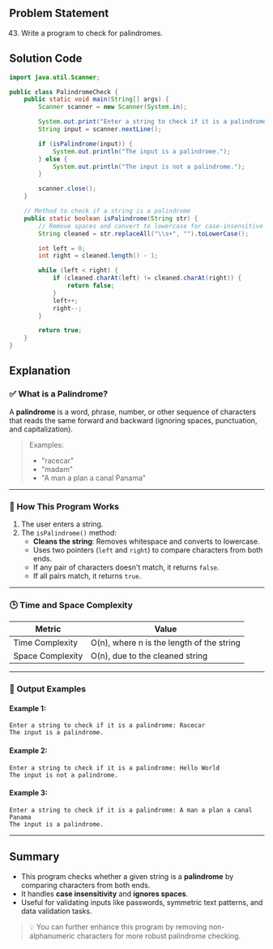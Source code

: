 ## Problem Statement  
43. Write a program to check for palindromes.

## Solution Code  
```java
import java.util.Scanner;

public class PalindromeCheck {
    public static void main(String[] args) {
        Scanner scanner = new Scanner(System.in);

        System.out.print("Enter a string to check if it is a palindrome: ");
        String input = scanner.nextLine();

        if (isPalindrome(input)) {
            System.out.println("The input is a palindrome.");
        } else {
            System.out.println("The input is not a palindrome.");
        }

        scanner.close();
    }

    // Method to check if a string is a palindrome
    public static boolean isPalindrome(String str) {
        // Remove spaces and convert to lowercase for case-insensitive comparison
        String cleaned = str.replaceAll("\\s+", "").toLowerCase();

        int left = 0;
        int right = cleaned.length() - 1;

        while (left < right) {
            if (cleaned.charAt(left) != cleaned.charAt(right)) {
                return false;
            }
            left++;
            right--;
        }

        return true;
    }
}
```

## Explanation  

### ✅ What is a Palindrome?
A **palindrome** is a word, phrase, number, or other sequence of characters that reads the same forward and backward (ignoring spaces, punctuation, and capitalization).

> Examples:
> - "racecar"
> - "madam"
> - "A man a plan a canal Panama"

---

### 🧠 How This Program Works

1. The user enters a string.
2. The `isPalindrome()` method:
   - **Cleans the string**: Removes whitespace and converts to lowercase.
   - Uses two pointers (`left` and `right`) to compare characters from both ends.
   - If any pair of characters doesn't match, it returns `false`.
   - If all pairs match, it returns `true`.

---

### 🕒 Time and Space Complexity

| Metric | Value |
|--------|-------|
| Time Complexity | O(n), where n is the length of the string |
| Space Complexity | O(n), due to the cleaned string |

---

### 📌 Output Examples

#### Example 1:
```
Enter a string to check if it is a palindrome: Racecar
The input is a palindrome.
```

#### Example 2:
```
Enter a string to check if it is a palindrome: Hello World
The input is not a palindrome.
```

#### Example 3:
```
Enter a string to check if it is a palindrome: A man a plan a canal Panama
The input is a palindrome.
```

---

## Summary  
- This program checks whether a given string is a **palindrome** by comparing characters from both ends.
- It handles **case insensitivity** and **ignores spaces**.
- Useful for validating inputs like passwords, symmetric text patterns, and data validation tasks.

> 💡 You can further enhance this program by removing non-alphanumeric characters for more robust palindrome checking.